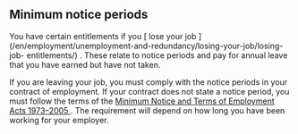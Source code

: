 ##  Minimum notice periods

You have certain entitlements if you [ lose your job
](/en/employment/unemployment-and-redundancy/losing-your-job/losing-job-
entitlements/) . These relate to notice periods and pay for annual leave that
you have earned but have not taken.

If you are leaving your job, you must comply with the notice periods in your
contract of employment. If your contract does not state a notice period, you
must follow the terms of the [ Minimum Notice and Terms of Employment Acts
1973–2005 ](http://www.irishstatutebook.ie/1973/en/act/pub/0004/index.html) .
The requirement will depend on how long you have been working for your
employer.
